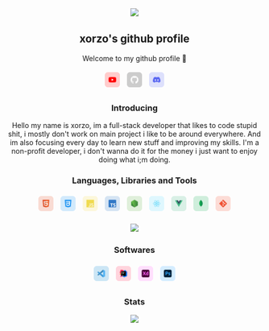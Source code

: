 <section align="center">
    <img src="https://imgur.com/4Il4Cx7.png" width="195px">
    <h2>xorzo's github profile</h2>
    <p>Welcome to my github profile 👋</p>
</section>

<section align="center">
    <a><img src="./public/icons/youtube.svg" alt="Youtube" style="width:30px; margin:5px"></img></a>
    <a><img src="./public/icons/github.svg" alt="Github" style="width:30px; margin:5px"></img></a>
    <a><img src="./public/icons/discord.svg" alt="Discord" style="width:30px; margin:5px"></img></a>
    <a></a>
</section>

<section align="center">
    <h3>Introducing</h3>
    Hello my name is xorzo, im a full-stack developer that likes to code stupid shit, i mostly don't work on main project i like to be around everywhere. And im also focusing every day to learn new stuff and improving my skills. I'm a non-profit developer, i don't wanna do it for the money i just want to enjoy doing what i;m doing. 
</section>

<section align="center">
    <h3>Languages, Libraries and Tools</h3>
    <a><img src="./public/icons/html.svg" alt="html" style="width:30px; margin:5px"></img></a>
    <a><img src="./public/icons/css.svg" alt="css" style="width:30px; margin:5px"></img></a>
    <a><img src="./public/icons/javascript.svg" alt="javascript" style="width:30px; margin:5px"></img></a>
    <a><img src="./public/icons/typescript.svg" alt="typescript" style="width:30px; margin:5px"></img></a>
    <a><img src="./public/icons/nodejs.svg" alt="nodejs" style="width:30px; margin:5px"></img></a>
    <a><img src="./public/icons/react.svg" alt="react" style="width:30px; margin:5px"></img></a>
    <a><img src="./public/icons/vue.svg" alt="vue" style="width:30px; margin:5px"></img></a>    
    <a><img src="./public/icons/mongodb.svg" alt="mongodb" style="width:30px; margin:5px"></img></a>
    <a><img src="./public/icons/git.svg" alt="git" style="width:30px; margin:5px"></img></a>

<br />
<br />

<img src ="https://github-readme-stats.vercel.app/api/top-langs/?username=xorzo1&layout=compact&bg_color=282a36&text_color=ffffff">
</section>

<section align="center">
    <h3>Softwares</h3>
    <a><img src="./public/icons/vscode.svg" alt="vscode" style="width:30px; margin:5px"></img></a>
    <a><img src="./public/icons/intellij.svg" alt="intellij" style="width:30px; margin:5px"></img></a>
    <a><img src="./public/icons/xd.svg" alt="adobe xd" style="width:30px; margin:5px"></img></a>
    <a><img src="./public/icons/photoshop.svg" alt="photoshop" style="width:30px; margin:5px"></img></a>
</section>

<section align="center">
    <h3>Stats</h3>
    <img src="https://github-readme-stats.vercel.app/api?username=xorzo1&bg_color=282a36&text_color=ffffff">
</section>